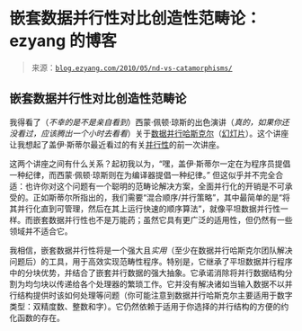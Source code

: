 <!--yml

category: 未分类

date: 2024-07-01 18:18:20

-->

# 嵌套数据并行性对比创造性范畴论：ezyang 的博客

> 来源：[`blog.ezyang.com/2010/05/nd-vs-catamorphisms/`](http://blog.ezyang.com/2010/05/nd-vs-catamorphisms/)

## 嵌套数据并行性对比创造性范畴论

我得看了（*不幸的是不是亲自看到*）西蒙·佩顿·琼斯的出色演讲（*真的，如果你还没看过，应该腾出一个小时去看看*）关于[数据并行哈斯克尔](http://www.youtube.com/watch?v=NWSZ4c9yqW8)（[幻灯片](http://research.microsoft.com/en-us/um/people/simonpj/papers/ndp/NdpSlides.pdf)）。这个讲座让我想起了盖伊·斯蒂尔最近看过的有关[并行性](http://blog.ezyang.com/2010/04/creative-catamorphisms/)的前一次讲座。

这两个讲座之间有什么关系？起初我以为，“嘿，盖伊·斯蒂尔一定在为程序员提倡一种纪律，而西蒙·佩顿·琼斯则在为编译器提倡一种纪律。” 但这似乎并不完全合适：也许你对这个问题有一个聪明的范畴论解决方案，全面并行化的开销是不可承受的。正如斯蒂尔所指出的，我们需要“混合顺序/并行策略”，其中最简单的是“将其并行化直到可管理，然后在其上运行快速的顺序算法”，就像平坦数据并行性一样。而嵌套数据并行性也不是万能药；虽然它具有更广泛的适用性，但仍然有一些领域并不适合它。

我相信，嵌套数据并行性将是一个强大且*实用*（至少在数据并行哈斯克尔团队解决问题后）的工具，用于高效实现范畴性程序。特别是，它继承了平坦数据并行程序中的分块优势，并结合了嵌套并行数据的强大抽象。它承诺消除将并行数据结构分割为均匀块以传递给各个处理器的繁琐工作。它并没有解决诸如当输入数据不以并行结构提供时该如何处理等问题（你可能注意到数据并行哈斯克尔主要适用于数字类型：双精度数、整数和字）。它仍然依赖于适用于你选择的并行结构的方便的约化函数的存在。
